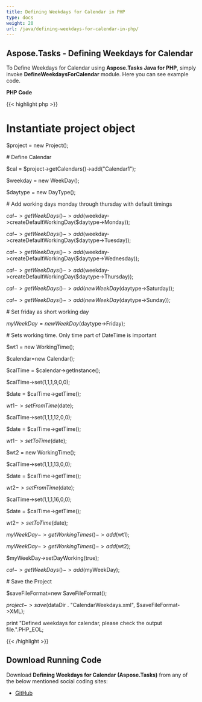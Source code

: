 ```yaml
---
title: Defining Weekdays for Calendar in PHP
type: docs
weight: 20
url: /java/defining-weekdays-for-calendar-in-php/
---
```


## **Aspose.Tasks - Defining Weekdays for Calendar**
To Define Weekdays for Calendar using **Aspose.Tasks Java for PHP**, simply invoke **DefineWeekdaysForCalendar** module. Here you can see example code.

**PHP Code**

{{< highlight php >}}

 # Instantiate project object

$project = new Project();

\# Define Calendar

$cal = $project->getCalendars()->add("Calendar1");

$weekday = new WeekDay();

$daytype = new DayType();

\# Add working days monday through thursday with default timings

$cal->getWeekDays()->add($weekday->createDefaultWorkingDay($daytype->Monday));

$cal->getWeekDays()->add($weekday->createDefaultWorkingDay($daytype->Tuesday));

$cal->getWeekDays()->add($weekday->createDefaultWorkingDay($daytype->Wednesday));

$cal->getWeekDays()->add($weekday->createDefaultWorkingDay($daytype->Thursday));

$cal->getWeekDays()->add(new WeekDay($daytype->Saturday));

$cal->getWeekDays()->add(new WeekDay($daytype->Sunday));

\# Set friday as short working day

$myWeekDay = new WeekDay($daytype->Friday);

\# Sets working time. Only time part of DateTime is important

$wt1 = new WorkingTime();

$calendar=new Calendar();

$calTime = $calendar->getInstance();

$calTime->set(1,1,1,9,0,0);

$date = $calTime->getTime();

$wt1->setFromTime($date);

$calTime->set(1,1,1,12,0,0);

$date = $calTime->getTime();

$wt1->setToTime($date);

$wt2 = new WorkingTime();

$calTime->set(1,1,1,13,0,0);

$date = $calTime->getTime();

$wt2->setFromTime($date);

$calTime->set(1,1,1,16,0,0);

$date = $calTime->getTime();

$wt2->setToTime($date);

$myWeekDay->getWorkingTimes()->add($wt1);

$myWeekDay->getWorkingTimes()->add($wt2);

$myWeekDay->setDayWorking(true);

$cal->getWeekDays()->add($myWeekDay);

\# Save the Project

$saveFileFormat=new SaveFileFormat();

$project->save($dataDir . "CalendarWeekdays.xml", $saveFileFormat->XML);

print "Defined weekdays for calendar, please check the output file.".PHP_EOL;


{{< /highlight >}}
## **Download Running Code**
Download **Defining Weekdays for Calendar (Aspose.Tasks)** from any of the below mentioned social coding sites:

- [GitHub](https://github.com/aspose-tasks/Aspose.Tasks-for-Java/blob/master/Plugins/Aspose_Tasks_Java_for_PHP/src/aspose/tasks/WorkingWithCalendars/DefineWeekdaysForCalendar.php)

